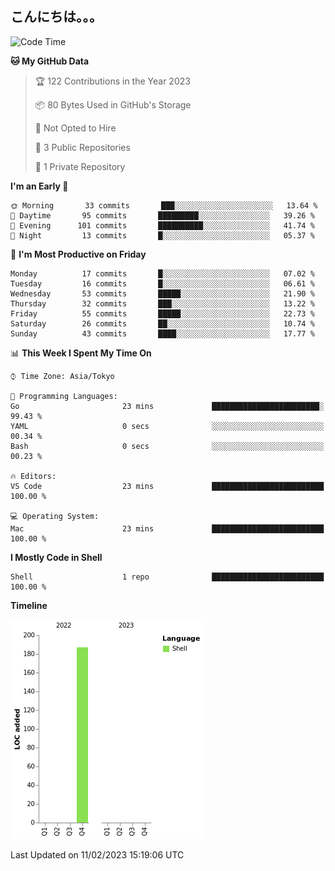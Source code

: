 ## こんにちは。。。

<p></p>

<!--START_SECTION:waka-->
![Code Time](http://img.shields.io/badge/Code%20Time-23%20mins-blue)

**🐱 My GitHub Data** 

> 🏆 122 Contributions in the Year 2023
 > 
> 📦 80 Bytes Used in GitHub's Storage 
 > 
> 🚫 Not Opted to Hire
 > 
> 📜 3 Public Repositories 
 > 
> 🔑 1 Private Repository 
 > 
**I'm an Early 🐤** 

```text
🌞 Morning       33 commits       ███░░░░░░░░░░░░░░░░░░░░░░   13.64 % 
🌆 Daytime       95 commits       █████████░░░░░░░░░░░░░░░░   39.26 % 
🌃 Evening      101 commits       ██████████░░░░░░░░░░░░░░░   41.74 % 
🌙 Night         13 commits       █░░░░░░░░░░░░░░░░░░░░░░░░   05.37 % 

```
📅 **I'm Most Productive on Friday** 

```text
Monday          17 commits       █░░░░░░░░░░░░░░░░░░░░░░░░   07.02 % 
Tuesday         16 commits       █░░░░░░░░░░░░░░░░░░░░░░░░   06.61 % 
Wednesday       53 commits       █████░░░░░░░░░░░░░░░░░░░░   21.90 % 
Thursday        32 commits       ███░░░░░░░░░░░░░░░░░░░░░░   13.22 % 
Friday          55 commits       █████░░░░░░░░░░░░░░░░░░░░   22.73 % 
Saturday        26 commits       ██░░░░░░░░░░░░░░░░░░░░░░░   10.74 % 
Sunday          43 commits       ████░░░░░░░░░░░░░░░░░░░░░   17.77 % 

```


📊 **This Week I Spent My Time On** 

```text
⌚︎ Time Zone: Asia/Tokyo

💬 Programming Languages: 
Go                       23 mins             ████████████████████████░   99.43 % 
YAML                     0 secs              ░░░░░░░░░░░░░░░░░░░░░░░░░   00.34 % 
Bash                     0 secs              ░░░░░░░░░░░░░░░░░░░░░░░░░   00.23 % 

🔥 Editors: 
VS Code                  23 mins             █████████████████████████   100.00 % 

💻 Operating System: 
Mac                      23 mins             █████████████████████████   100.00 % 

```

**I Mostly Code in Shell** 

```text
Shell                    1 repo              █████████████████████████   100.00 % 

```


**Timeline**

![Chart not found](https://raw.githubusercontent.com/purapetino/purapetino/main/charts/bar_graph.png) 


 Last Updated on 11/02/2023 15:19:06 UTC
<!--END_SECTION:waka-->

